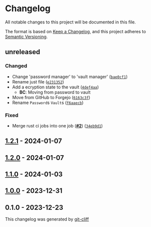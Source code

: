 # Changelog
All notable changes to this project will be documented in this file.

The format is based on [Keep a Changelog](https://keepachangelog.com/en/1.0.0/),
and this project adheres to [Semantic Versioning](https://semver.org/spec/v2.0.0.html).

## unreleased
### Changed
-  Change 'password manager' to 'vault manager' ([`bae0cf1`](https://git.4rs.nl/awiteb/lprs/commit/bae0cf174736d9a1cd61becd20f7d87cf137249c))
-  Rename just file ([`e231352`](https://git.4rs.nl/awiteb/lprs/commit/e231352009c21886772b8f039d3e51ba0aeb7616))
-  Add a ecryption state to the vault ([`4def4aa`](https://git.4rs.nl/awiteb/lprs/commit/4def4aadb20cc367d57466dc5e88c3043e468d20))
    - **BC**:  Moving from password to vault
-  Move from GitHub to Forgejo ([`6163c3f`](https://git.4rs.nl/awiteb/lprs/commit/6163c3ff26ab81b07490a798f4047a09565ab1ac))
-  Rename `Password`s `Vault`s ([`f6aaecb`](https://git.4rs.nl/awiteb/lprs/commit/f6aaecb9cf43d7dfa3ef653ff0cd117b3197308b))
### Fixed
-  Merge rust ci jobs into one job ([**#2**](https://git.4rs.nl/awiteb/lprs/issues/2)) ([`34eb9d1`](https://git.4rs.nl/awiteb/lprs/commit/34eb9d10f0ad514c6a7878fd8415a50f04db2be8))

## [1.2.1](https://git.4rs.nl/awiteb/lprs/compare/v1.2.0..v1.2.1) - 2024-01-07

## [1.2.0](https://git.4rs.nl/awiteb/lprs/compare/v1.1.0..v1.2.0) - 2024-01-07

## [1.1.0](https://git.4rs.nl/awiteb/lprs/compare/v1.0.0..v1.1.0) - 2024-01-03

## [1.0.0](https://git.4rs.nl/awiteb/lprs/compare/v0.1.0..v1.0.0) - 2023-12-31

## 0.1.0 - 2023-12-23

This changelog was generated by [git-cliff](https://github.com/orhun/git-cliff)
